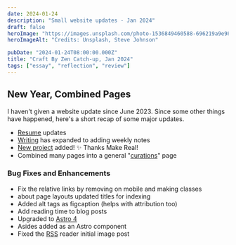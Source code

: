 ```yaml
---
date: 2024-01-24
description: "Small website updates - Jan 2024"
draft: false
heroImage: "https://images.unsplash.com/photo-1536849460588-696219a9e98d?ixlib=rb-4.0.3&ixid=M3wxMjA3fDB8MHxwaG90by1wYWdlfHx8fGVufDB8fHx8fA%3D%3D&auto=format&fit=crop&w=1431&q=80"
heroImageAlt: "Credits: Unsplash, Steve Johnson"

pubDate: "2024-01-24T08:00:00.000Z"
title: "Craft By Zen Catch-up, Jan 2024"
tags: ["essay", "reflection", "review"]
---
```


## New Year, Combined Pages

I haven't given a website update since June 2023. Since some other things have happened,
here's a short recap of some major updates.

- [Resume](/about/resume) updates
- [Writing](/blog) has expanded to adding weekly notes
- [New project](/project/2024-01-09-piano) added! ✨ Thanks Make Real!
- Combined many pages into a general "[curations](/curation)" page

### Bug Fixes and Enhancements

- Fix the relative links by removing on mobile and making classes
- about page layouts updated titles for indexing
- Added alt tags as figcaption (helps with attribution too)
- Add reading time to blog posts
- Upgraded to [Astro 4](https://astro.build/blog/astro-4/)
- Asides added as an Astro component
- Fixed the [RSS](/rss.xml) reader initial image post
